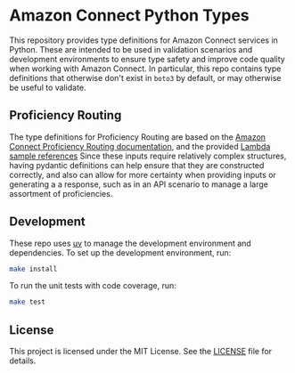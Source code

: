# Amazon Connect Python Types

This repository provides type definitions for Amazon Connect services in Python. These are intended to be used in validation scenarios and development environments to ensure type safety and improve code quality when working with Amazon Connect.
In particular, this repo contains type definitions that otherwise don't exist in `boto3` by default, or may otherwise be useful to validate.

## Proficiency Routing

The type definitions for Proficiency Routing are based on the [Amazon Connect Proficiency Routing documentation](https://docs.aws.amazon.com/connect/latest/adminguide/proficiency-routing.html), and the provided [Lambda sample references](https://docs.aws.amazon.com/connect/latest/adminguide/set-routing-criteria.html#set-routing-criteria-sample-lambda-function)
Since these inputs require relatively complex structures, having pydantic definitions can help ensure that they are constructed correctly, and also can allow for more certainty when providing inputs or generating a a response, such as in an API scenario to manage a large assortment of proficiencies.

## Development

These repo uses [uv](https://uv.dev/) to manage the development environment and dependencies.
To set up the development environment, run:

```sh
make install
```

To run the unit tests with code coverage, run:

```sh
make test
```

## License

This project is licensed under the MIT License. See the [LICENSE](LICENSE) file for details.
